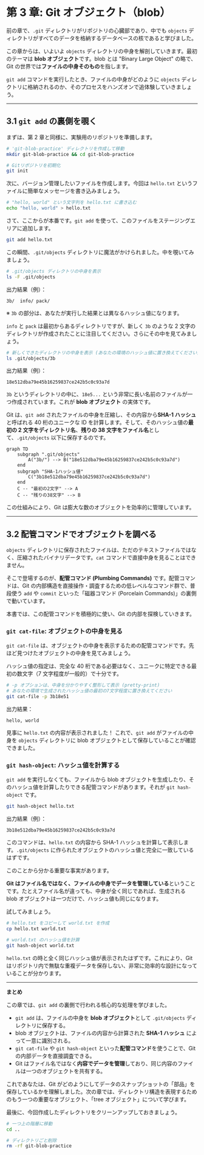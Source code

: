 # 第 3 章: Git オブジェクト（blob）

前の章で、`.git` ディレクトリがリポジトリの心臓部であり、中でも `objects` ディレクトリがすべてのデータを格納するデータベースの核であると学びました。

この章からは、いよいよ `objects` ディレクトリの中身を解剖していきます。最初のテーマは **blob オブジェクト**です。blob とは "Binary Large Object" の略で、Git の世界では**ファイルの中身そのもの**を指します。

`git add` コマンドを実行したとき、ファイルの中身がどのように `objects` ディレクトリに格納されるのか、そのプロセスをハンズオンで追体験していきましょう。

---

## 3.1 `git add` の裏側を覗く

まずは、第 2 章と同様に、実験用のリポジトリを準備します。

```bash
# 'git-blob-practice' ディレクトリを作成して移動
mkdir git-blob-practice && cd git-blob-practice

# Gitリポジトリを初期化
git init
```

次に、バージョン管理したいファイルを作成します。今回は `hello.txt` というファイルに簡単なメッセージを書き込みましょう。

```bash
# "hello, world" という文字列を hello.txt に書き込む
echo "hello, world" > hello.txt
```

さて、ここからが本番です。`git add` を使って、このファイルをステージングエリアに追加します。

```bash
git add hello.txt
```

この瞬間、`.git/objects` ディレクトリに魔法がかけられました。中を覗いてみましょう。

```bash
# .git/objects ディレクトリの中身を表示
ls -F .git/objects
```

出力結果（例）：
```
3b/  info/ pack/
```
※ `3b` の部分は、あなたが実行した結果とは異なるハッシュ値になります。

`info` と `pack` は最初からあるディレクトリですが、新しく `3b` のような 2 文字のディレクトリが作成されたことに注目してください。さらにその中を見てみましょう。

```bash
# 新しくできたディレクトリの中身を表示 (あなたの環境のハッシュ値に置き換えてください)
ls .git/objects/3b
```
出力結果（例）：
```
18e512dba79e45b16259837ce242b5c0c93a7d
```

`3b` というディレクトリの中に、`18e5...` という非常に長い名前のファイルが一つ作成されています。これが **blob オブジェクト** の実体です。

Git は、`git add` されたファイルの中身を圧縮し、その内容から**SHA-1 ハッシュ**と呼ばれる 40 桁のユニークな ID を計算します。そして、そのハッシュ値の**最初の 2 文字をディレクトリ名**、**残りの 38 文字をファイル名**として、`.git/objects` 以下に保存するのです。

```mermaid
graph TD
    subgraph ".git/objects"
        A("3b/") --> B("18e512dba79e45b16259837ce242b5c0c93a7d")
    end
    subgraph "SHA-1ハッシュ値"
        C("3b18e512dba79e45b16259837ce242b5c0c93a7d")
    end
    C -- "最初の2文字" --> A
    C -- "残りの38文字" --> B
```

この仕組みにより、Git は膨大な数のオブジェクトを効率的に管理しています。

---

## 3.2 配管コマンドでオブジェクトを調べる

`objects` ディレクトリに保存されたファイルは、ただのテキストファイルではなく、圧縮されたバイナリデータです。`cat` コマンドで直接中身を見ることはできません。

そこで登場するのが、**配管コマンド (Plumbing Commands)** です。配管コマンドは、Git の内部構造を直接操作・調査するための低レベルなコマンド群で、普段使う `add` や `commit` といった「磁器コマンド (Porcelain Commands)」の裏側で動いています。

本書では、この配管コマンドを積極的に使い、Git の内部を探検していきます。

### `git cat-file`: オブジェクトの中身を見る

`git cat-file` は、オブジェクトの中身を表示するための配管コマンドです。先ほど見つけたオブジェクトの中身を見てみましょう。

ハッシュ値の指定は、完全な 40 桁である必要はなく、ユニークに特定できる最初の数文字（7 文字程度が一般的）で十分です。

```bash
# -p オプションは、中身を分かりやすく整形して表示 (pretty-print)
# あなたの環境で生成されたハッシュ値の最初の7文字程度に置き換えてください
git cat-file -p 3b18e51
```

出力結果：
```
hello, world
```

見事に `hello.txt` の内容が表示されました！ これで、`git add` がファイルの中身を `objects` ディレクトリに blob オブジェクトとして保存していることが確認できました。

### `git hash-object`: ハッシュ値を計算する

`git add` を実行しなくても、ファイルから blob オブジェクトを生成したり、そのハッシュ値を計算したりできる配管コマンドがあります。それが `git hash-object` です。

```bash
git hash-object hello.txt
```

出力結果（例）：
```
3b18e512dba79e45b16259837ce242b5c0c93a7d
```

このコマンドは、`hello.txt` の内容から SHA-1 ハッシュを計算して表示します。`.git/objects` に作られたオブジェクトのハッシュ値と完全に一致しているはずです。

このことから分かる重要な事実があります。

**Git はファイル名ではなく、ファイルの中身でデータを管理している**ということです。たとえファイル名が違っても、中身が全く同じであれば、生成される blob オブジェクトは一つだけで、ハッシュ値も同じになります。

試してみましょう。

```bash
# hello.txt をコピーして world.txt を作成
cp hello.txt world.txt

# world.txt のハッシュ値を計算
git hash-object world.txt
```

`hello.txt` の時と全く同じハッシュ値が表示されたはずです。これにより、Git はリポジトリ内で無駄な重複データを保存しない、非常に効率的な設計になっていることが分かります。

---

**まとめ**

この章では、`git add` の裏側で行われる核心的な処理を学びました。

- `git add` は、ファイルの中身を **blob オブジェクト**として `.git/objects` ディレクトリに保存する。
- blob オブジェクトは、ファイルの内容から計算された **SHA-1 ハッシュ** によって一意に識別される。
- `git cat-file` や `git hash-object` といった**配管コマンド**を使うことで、Git の内部データを直接調査できる。
- Git はファイル名ではなく**内容でデータを管理**しており、同じ内容のファイルは一つのオブジェクトを共有する。

これであなたは、Git がどのようにしてデータのスナップショットの「部品」を保存しているかを理解しました。次の章では、ディレクトリ構造を表現するためのもう一つの重要なオブジェクト、「tree オブジェクト」について学びます。

最後に、今回作成したディレクトリをクリーンアップしておきましょう。

```bash
# 一つ上の階層に移動
cd ..

# ディレクトリごと削除
rm -rf git-blob-practice
```

